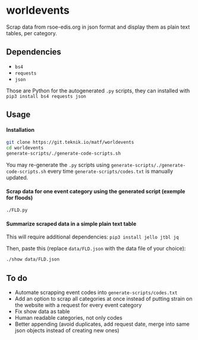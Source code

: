 # worldevents

Scrap data from rsoe-edis.org in json format and display them as plain text tables, per category.

## Dependencies
- `bs4`
- `requests`
- `json`

Those are Python for the autogenerated `.py` scripts, they can installed with `pip3 install bs4 requests json`

## Usage
#### Installation

```bash
git clone https://git.teknik.io/matf/worldevents
cd worldevents
generate-scripts/./generate-code-scripts.sh
```
You may re-generate the `.py` scripts using `generate-scripts/./generate-code-scripts.sh` every time `generate-scripts/codes.txt` is manually updated.

#### Scrap data for one event category using the generated script (exemple for floods)

```bash
./FLD.py
```

#### Summarize scraped data in a simple plain text table
This will require additional dependencies: `pip3 install jello jtbl jq`

Then, paste this (replace `data/FLD.json` with the data file of your choice):

```bash
./show data/FLD.json
```

## To do
- Automate scrapping event codes into `generate-scripts/codes.txt`
- Add an option to scrap all categories at once instead of putting strain on the website with a request for every event category
- Fix show data as table
- Human readable categories, not only codes
- Better appending (avoid duplicates, add request date, merge into same json objects instead of creating new ones)

